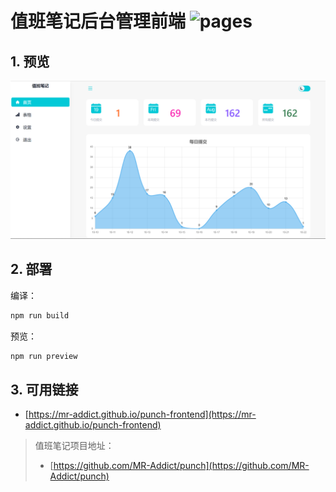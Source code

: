 # 值班笔记后台管理前端 ![pages](https://github.com/MR-Addict/punch-frontend/actions/workflows/pages.yml/badge.svg?branch=main)

## 1. 预览

![preview](images/preview.png)

## 2. 部署

编译：

```bash
npm run build
```

预览：

```bash
npm run preview
```

## 3. 可用链接

- [https://mr-addict.github.io/punch-frontend](https://mr-addict.github.io/punch-frontend)

> 值班笔记项目地址：
>
> - [https://github.com/MR-Addict/punch](https://github.com/MR-Addict/punch)
